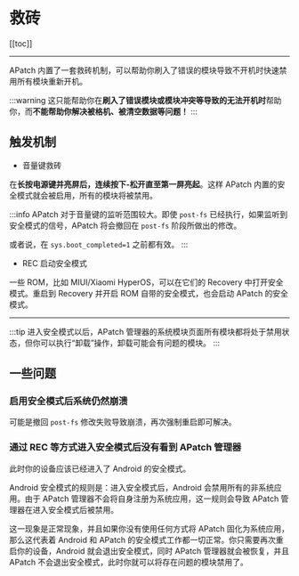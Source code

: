 # 救砖

[[toc]]

---

APatch 内置了一套救砖机制，可以帮助你刷入了错误的模块导致不开机时快速禁用所有模块重新开机。

:::warning
这只能帮助你在**刷入了错误模块或模块冲突等导致的无法开机时**帮助你，而**不能帮助你解决被格机、被清空数据等问题！**
:::

## 触发机制

- 音量键救砖

在**长按电源键并亮屏后，连续按下-松开直至第一屏亮起**。这样 APatch 内置的安全模式就会被启用，所有的模块将被禁用。

:::info
APatch 对于音量键的监听范围较大。即使 `post-fs` 已经执行，如果监听到安全模式的信号，APatch 将会撤回在 `post-fs` 阶段所做出的修改。

或者说，在 `sys.boot_completed=1` 之前都有效。
:::

- REC 启动安全模式

一些 ROM，比如 MIUI/Xiaomi HyperOS，可以在它们的 Recovery 中打开安全模式。重启到 Recovery 并开启 ROM 自带的安全模式，也会启动 APatch 的安全模式。

---

:::tip
进入安全模式以后，APatch 管理器的系统模块页面所有模块都将处于禁用状态，但你可以执行“卸载”操作，卸载可能会有问题的模块。
:::

## 一些问题

### 启用安全模式后系统仍然崩溃

可能是撤回 `post-fs` 修改失败导致崩溃，再次强制重启即可解决。

### 通过 REC 等方式进入安全模式后没有看到 APatch 管理器

此时你的设备应该已经进入了 Android 的安全模式。

Android 安全模式的规则是：进入安全模式后，Android 会禁用所有的非系统应用。由于 APatch 管理器不会将自身注册为系统应用，这一规则会导致 APatch 管理器在进入安全模式后被禁用。

这一现象是正常现象，并且如果你没有使用任何方式将 APatch 固化为系统应用，那么这代表着 Android 和 APatch 的安全模式工作都一切正常。你只需要再次重启你的设备，Android 就会退出安全模式，同时 APatch 管理器就会被恢复，并且 APatch 不会退出安全模式，此时你就可以将存在问题的模块禁用了。
